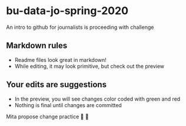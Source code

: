 # bu-data-jo-spring-2020
An intro to github for journalists is proceeding with challenge

## Markdown rules
* Readme files look great in markdown!
* While editing, it may look primitive, but check out the preview

## Your edits are suggestions
* In the preview, you will see changes color coded with green and red
* Nothing is final until changes are committed

Mita propose change practice
:hibiscus: :sparkling_heart:
